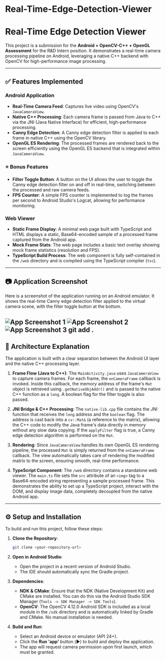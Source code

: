# Real-Time-Edge-Detection-Viewer
# Real-Time Edge Detection Viewer

This project is a submission for the **Android + OpenCV-C++ + OpenGL Assessment** for the R&D Intern position. It demonstrates a real-time camera processing pipeline on Android, leveraging a native C++ backend with OpenCV for high-performance image processing.

---

## ✅ Features Implemented

### Android Application
- **Real-Time Camera Feed**: Captures live video using OpenCV's `JavaCameraView`.
- **Native C++ Processing**: Each camera frame is passed from Java to C++ via the JNI (Java Native Interface) for efficient, high-performance processing.
- **Canny Edge Detection**: A Canny edge detection filter is applied to each frame in native C++ using the OpenCV library.
- **OpenGL ES Rendering**: The processed frames are rendered back to the screen efficiently using the OpenGL ES backend that is integrated within `JavaCameraView`.

### ⭐ Bonus Features
- **Filter Toggle Button**: A button on the UI allows the user to toggle the Canny edge detection filter on and off in real-time, switching between the processed and raw camera feeds.
- **FPS Counter**: A simple FPS counter is implemented to log the frames per second to Android Studio's Logcat, allowing for performance monitoring.

### Web Viewer
- **Static Frame Display**: A minimal web page built with TypeScript and HTML displays a static, Base64-encoded sample of a processed frame captured from the Android app.
- **Mock Frame Stats**: The web page includes a basic text overlay showing mock frame statistics (resolution and FPS).
- **TypeScript Build Process**: The web component is fully self-contained in the `/web` directory and is compiled using the TypeScript compiler (`tsc`).

---

## 📷 Application Screenshot

Here is a screenshot of the application running on an Android emulator. It shows the real-time Canny edge detection filter applied to the virtual camera scene, with the filter toggle button at the bottom.

![App Screenshot 1](screenshot_1.png)
![App Screenshot 2](screenshot_2.png)
![App Screenshot 3](screenshot_3.png)
git add .
---

## 🧠 Architecture Explanation

The application is built with a clear separation between the Android UI layer and the native C++ processing layer.

1.  **Frame Flow (Java to C++)**: The `MainActivity.java` uses `JavaCameraView` to capture camera frames. For each frame, the `onCameraFrame` callback is invoked. Inside this callback, the memory address of the frame's `Mat` object is retrieved using `.getNativeObjAddr()` and is passed to the native C++ function as a `long`. A boolean flag for the filter toggle is also passed.

2.  **JNI Bridge & C++ Processing**: The `native-lib.cpp` file contains the JNI function that receives the `long` address and the `boolean` flag. The address is cast back into a `cv::Mat&` (a reference to the matrix), allowing the C++ code to modify the Java frame's data directly in memory without any slow data copying. If the `applyFilter` flag is true, a Canny edge detection algorithm is performed on the `Mat`.

3.  **Rendering**: Since `JavaCameraView` handles its own OpenGL ES rendering pipeline, the processed `Mat` is simply returned from the `onCameraFrame` callback. The view automatically takes care of rendering the modified matrix to the screen, ensuring smooth, real-time performance.

4.  **TypeScript Component**: The `/web` directory contains a standalone web viewer. The `main.ts` file sets the `src` attribute of an `<img>` tag to a Base64-encoded string representing a sample processed frame. This demonstrates the ability to set up a TypeScript project, interact with the DOM, and display image data, completely decoupled from the native Android app.

---

## ⚙️ Setup and Installation

To build and run this project, follow these steps:

1.  **Clone the Repository**:
    ```bash
    git clone <your-repository-url>
    ```

2.  **Open in Android Studio**:
    * Open the project in a recent version of Android Studio.
    * The IDE should automatically sync the Gradle project.

3.  **Dependencies**:
    * **NDK & CMake**: Ensure that the NDK (Native Development Kit) and CMake are installed. You can do this via the Android Studio SDK Manager (`Tools -> SDK Manager -> SDK Tools`).
    * **OpenCV**: The OpenCV 4.12.0 Android SDK is included as a local module in the `/sdk` directory and is automatically linked by Gradle and CMake. No manual installation is needed.

4.  **Build and Run**:
    * Select an Android device or emulator (API 24+).
    * Click the **Run 'app'** button (▶️) to build and deploy the application.
    * The app will request camera permission upon first launch, which must be granted.